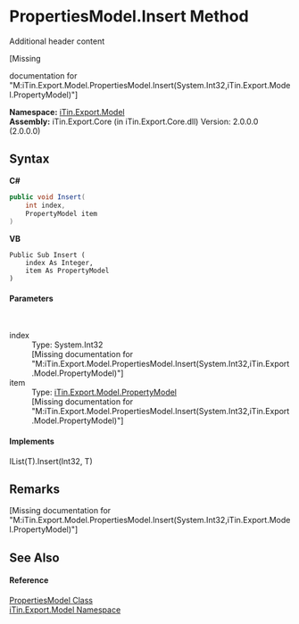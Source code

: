 # PropertiesModel.Insert Method 
Additional header content 

\[Missing <summary> documentation for "M:iTin.Export.Model.PropertiesModel.Insert(System.Int32,iTin.Export.Model.PropertyModel)"\]

**Namespace:**&nbsp;<a href="N_iTin_Export_Model">iTin.Export.Model</a><br />**Assembly:**&nbsp;iTin.Export.Core (in iTin.Export.Core.dll) Version: 2.0.0.0 (2.0.0.0)

## Syntax

**C#**<br />
``` C#
public void Insert(
	int index,
	PropertyModel item
)
```

**VB**<br />
``` VB
Public Sub Insert ( 
	index As Integer,
	item As PropertyModel
)
```


#### Parameters
&nbsp;<dl><dt>index</dt><dd>Type: System.Int32<br />\[Missing <param name="index"/> documentation for "M:iTin.Export.Model.PropertiesModel.Insert(System.Int32,iTin.Export.Model.PropertyModel)"\]</dd><dt>item</dt><dd>Type: <a href="T_iTin_Export_Model_PropertyModel">iTin.Export.Model.PropertyModel</a><br />\[Missing <param name="item"/> documentation for "M:iTin.Export.Model.PropertiesModel.Insert(System.Int32,iTin.Export.Model.PropertyModel)"\]</dd></dl>

#### Implements
IList(T).Insert(Int32, T)<br />

## Remarks
\[Missing <remarks> documentation for "M:iTin.Export.Model.PropertiesModel.Insert(System.Int32,iTin.Export.Model.PropertyModel)"\]

## See Also


#### Reference
<a href="T_iTin_Export_Model_PropertiesModel">PropertiesModel Class</a><br /><a href="N_iTin_Export_Model">iTin.Export.Model Namespace</a><br />